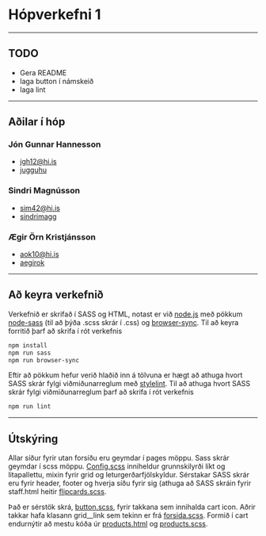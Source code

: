 # Hópverkefni 1
---
## TODO

- Gera README
- laga button í námskeið
- laga lint
---
## Aðilar í hóp

### Jón Gunnar Hannesson
 - jgh12@hi.is
 - [jugguhu](https://github.com/jugguhu)

### Sindri Magnússon
 - sim42@hi.is
 - [sindrimagg](https://github.com/sindrimagg)

### Ægir Örn Kristjánsson
 - aok10@hi.is
 - [aegirok](https://github.com/aegirok)
 ---
## Að keyra verkefnið
Verkefnið er skrifað í SASS og HTML, notast er við [node.js](https://nodejs.org/en/) með pökkum [node-sass](https://www.npmjs.com/package/node-sass) (til að þýða .scss skrár í .css) og [browser-sync](https://www.npmjs.com/package/browser-sync).
Til að keyra forritið þarf að skrifa í rót verkefnis
```bash
npm install
npm run sass
npm run browser-sync
```

Eftir að pökkum hefur verið hlaðið inn á tölvuna er hægt að athuga hvort SASS skrár fylgi viðmiðunarreglum með [stylelint](https://stylelint.io/).
Til að athuga hvort SASS skrár fylgi viðmiðunarreglum þarf að skrifa í rót verkefnis
```bash
npm run lint
```
---
## Útskýring
Allar síður fyrir utan forsíðu eru geymdar í pages möppu. Sass skrár geymdar í scss möppu. [Config.scss](scss/config.scss) inniheldur grunnskilyrði líkt og litapallettu, mixin fyrir grid og leturgerðarfjölskyldur. Sérstakar SASS skrár eru fyrir header, footer og hverja síðu fyrir sig (athuga að SASS skráin fyrir staff.html heitir [flipcards.scss](scss/flipcards.scss). 

Það er sérstök skrá, [button.scss](scss/button.scss), fyrir takkana sem innihalda cart icon. Aðrir takkar hafa klasann grid__link sem tekinn er frá [forsida.scss](scss/forsida.scss).
Formið í cart endurnýtir að mestu kóða úr [products.html](pages/products.html) og [products.scss](scss/products.scss).


